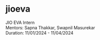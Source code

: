 # jioeva
JIO EVA Intern<br>
Mentors: Sapna Thakkar, Swapnil Masurekar<br>
Duration: 11/01/2024 - 11/04/2024
